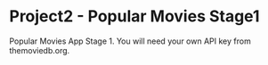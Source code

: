 # Project2 - Popular Movies Stage1
Popular Movies App Stage 1.
You will need your own API key from themoviedb.org.